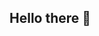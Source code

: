 ## Hello there 👋

<!--
**Feed5878/Feed5878** is a ✨ _special_ ✨ repository because its `README.md` (this file) appears on your GitHub profile.

Here are some ideas to get you started:

- 🔭 I’m currently working on figuring out how to use GitHub
- 🌱 I’m currently learning how to code
- 👯 I’m looking to collaborate on my first few projects
- 🤔 I’m looking for help with coding
- 💬 Ask me about math
- 📫 How to reach me: mehtadiyan@gmail.com
- 😄 Pronouns: he/him
- ⚡ Fun fact: I like parrots
-->
